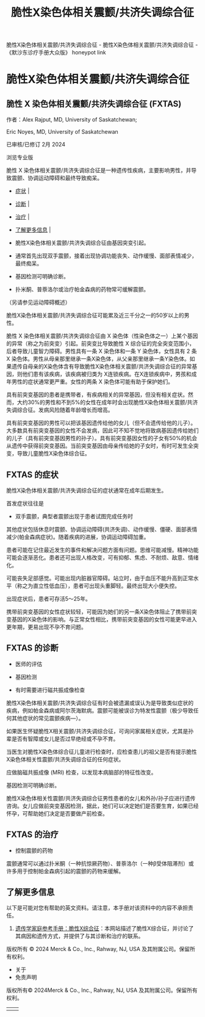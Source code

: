 ﻿---
title: "脆性X染色体相关震颤/共济失调综合征"
description: "脆性 X 染色体相关震颤/共济失调综合征是一种遗传性疾病，主要影响男性，并导致震颤、协调运动障碍和最终导致痴呆。"
---


脆性X染色体相关震颤/共济失调综合征 - 脆性X染色体相关震颤/共济失调综合征 - 《默沙东诊疗手册大众版》 honeypot link

# 脆性X染色体相关震颤/共济失调综合征

## 脆性 X 染色体相关震颤/共济失调综合征 (FXTAS)

作者：Alex Rajput, MD, University of Saskatchewan;

Eric Noyes, MD, University of Saskatchewan

已审核/已修订 2月 2024

浏览专业版

脆性 X 染色体相关震颤/共济失调综合征是一种遗传性疾病，主要影响男性，并导致震颤、协调运动障碍和最终导致痴呆。

- [症状](#症状_v743310_zh) \|
- [诊断](#诊断_v27842033_zh) \|
- [治疗](#治疗_v743327_zh) \|
- [了解更多信息](#了解更多信息_v27842054_zh) \|

- 脆性X染色体相关震颤/共济失调综合征由基因突变引起。

- 通常首先出现双手震颤，接着出现协调功能丧失、动作缓慢、面部表情减少，最终痴呆。

- 基因检测可明确诊断。

- 扑米酮、普萘洛尔或治疗帕金森病的药物常可缓解震颤。


（另请参见运动障碍概述）

脆性X染色体相关震颤/共济失调综合征可能累及近三千分之一的50岁以上的男性。

脆性 X 染色体相关震颤/共济失调综合征由 X 染色体（性染色体之一）上某个基因的异常（称之为前突变）引起。前突变比导致脆性 X 综合征的完全突变范围小，后者导致儿童智力障碍。男性具有一条 X 染色体和一条 Y 染色体，女性具有 2 条 X 染色体。男性从母亲那里继承一条X染色体，从父亲那里继承一条Y染色体。如果遗传自母亲的X染色体含有导致脆性X染色体相关震颤/共济失调综合征的异常基因，则他们患有该疾病，该疾病被归类为 X连锁疾病。在X连锁疾病中，男孩和成年男性的症状通常更严重。女性的两条 X 染色体可能有助于保护她们。

具有前突变基因的患者是携带者，有疾病相关的异常基因，但没有相关症状。然而，大约30%的男性和不到5%的女性在成年时会出现脆性X染色体相关震颤/共济失调综合征。发病风险随着年龄增长而增高。

具有前突变基因的男性可以把该基因遗传给他的女儿（但不会遗传给他的儿子）。大多数具有前突变基因的女性不会发病，因此可不知不觉地将致病基因遗传给她们的儿子（具有前突变基因男性的孙子）。具有前突变基因女性的子女有50%的机会从遗传中获得前突变基因。当前突变基因由母亲传给她的子女时，有时可发生全突变，导致儿童脆性X染色体综合征。

## FXTAS 的症状

脆性X染色体相关震颤/共济失调综合征的症状通常在成年后期发生。

首发症状往往是

- 双手震颤，典型者震颤出现于患者试图完成任务时


其他症状包括休息时震颤、协调运动障碍(共济失调)、动作缓慢、僵硬、面部表情减少(帕金森病症状)。随着疾病的进展，协调运动障碍加重。

患者可能在记住最近发生的事件和解决问题方面有问题。思维可能减慢。精神功能可能会逐渐恶化。患者还可出现人格改变，可有抑郁、焦虑、不耐烦、敌意、情绪化。

可能丧失足部感觉。可能出现内脏器官障碍。站立时，由于血压不能升高到正常水平（称之为直立性低血压），患者可出现头重脚轻。最终出现大小便失控。

出现症状后，患者可存活5～25年。

携带前突变基因的女性症状较轻，可能因为她们的另一条X染色体阻止了携带前突变基因的X染色体的影响。与正常女性相比，携带前突变基因的女性可能更早进入更年期，更易出现不孕不育问题。

## FXTAS 的诊断

- 医师的评估

- 基因检测

- 有时需要进行磁共振成像检查


脆性X染色体相关震颤/共济失调综合征有时会被遗漏或误认为是导致类似症状的疾病，例如帕金森病或阿尔茨海默病。震颤可能被误诊为特发性震颤（极少导致任何其他症状的常见震颤疾病—）。

如果医生怀疑脆性X相关震颤/共济失调综合征，可询问家属相关症状，尤其是孙辈是否有智障或女儿是否过早绝经或不孕不育。

当医生对脆性X染色体综合征儿童进行检查时，应检查患儿的祖父是否有提示脆性X染色体相关性震颤/共济失调综合征的任何症状。

应做脑磁共振成像 (MRI) 检查，以发现本病脑部的特征性改变。

基因检测可明确诊断。

脆性X染色体相关性震颤/共济失调综合征男性患者的女儿和外孙/孙子应进行遗传咨询。女儿应做前突变基因检测，据此，她们可以决定她们是否要生育，如果已经怀孕，可帮助她们决定是否要做产前检查。

## FXTAS 的治疗

- 控制震颤的药物


震颤通常可以通过扑米酮（一种抗惊厥药物）、普萘洛尔（一种β受体阻滞剂）或许多用于控制帕金森病引起的震颤的药物来缓解。

## 了解更多信息

以下是可能对您有帮助的英文资料。请注意，本手册对该资料中的内容不承担责任。

1. [遗传学家庭参考手册：脆性X综合征](http://ghr.nlm.nih.gov/condition/fragile-x-syndrome)：本网站描述了脆性X综合征，并讨论了其病因和遗传方式，并提供了与其诊断和治疗的联系。




版权所有 © 2024
Merck & Co., Inc., Rahway, NJ, USA 及其附属公司。保留所有权利。

- 关于
- 免责声明

版权所有© 2024Merck & Co., Inc., Rahway, NJ, USA 及其附属公司。保留所有权利。

|     |     |
| --- | --- |
|  |  |